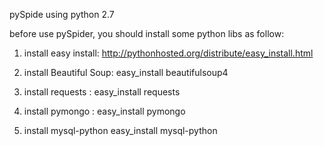 
pySpide using python 2.7

before use pySpider, you should install some python libs as follow:

1. install easy install:
http://pythonhosted.org/distribute/easy_install.html

2. install Beautiful Soup:
easy_install beautifulsoup4


3. install requests :
easy_install requests


4. install pymongo :
easy_install pymongo

5. install mysql-python
easy_install mysql-python

